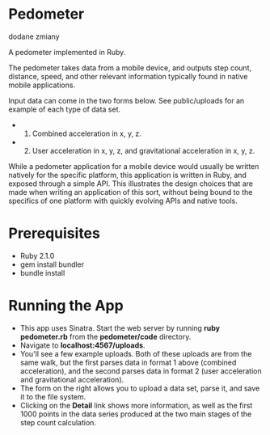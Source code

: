 Pedometer
=========

dodane zmiany

A pedometer implemented in Ruby. 

The pedometer takes data from a mobile device, and outputs step count, distance, speed, and other relevant information typically found in native mobile applications. 

Input data can come in the two forms below. See public/uploads for an example of each type of data set.
* 1. Combined acceleration in x, y, z.
* 2. User acceleration in x, y, z, and gravitational acceleration in x, y, z.

While a pedometer application for a mobile device would usually be written natively for the specific platform, this application is written in Ruby, and exposed through a simple API. This illustrates the design choices that are made when writing an application of this sort, without being bound to the specifics of one platform with quickly evolving APIs and native tools. 

Prerequisites
=============
* Ruby 2.1.0
* gem install bundler
* bundle install

Running the App
=============
* This app uses Sinatra. Start the web server by running **ruby pedometer.rb** from the **pedometer/code** directory. 
* Navigate to **localhost:4567/uploads**. 
* You'll see a few example uploads. Both of these uploads are from the same walk, but the first parses data in format 1 above (combined acceleration), and the second parses data in format 2 (user acceleration and gravitational acceleration). 
* The form on the right allows you to upload a data set, parse it, and save it to the file system. 
* Clicking on the **Detail** link shows more information, as well as the first 1000 points in the data series produced at the two main stages of the step count calculation. 
